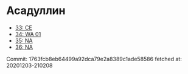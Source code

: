 # Асадуллин
- [33: CE](33.md)
- [34: WA 01](34.md)
- [35: NA](35.md)
- [36: NA](36.md)

Commit: 1763fcb8eb64499a92dca79e2a8389c1ade58586
 fetched at: 20201203-210208

